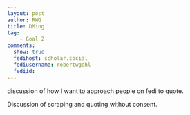 ```yaml
---
layout: post
author: RWG
title: DMing
tag:
    - Goal 2
comments: 
  show: true
  fedihost: scholar.social
  fediusername: robertwgehl
  fediid:
---
```

discussion of how I want to approach people on fedi to quote.

Discussion of scraping and quoting without consent.
<!-- more -->


